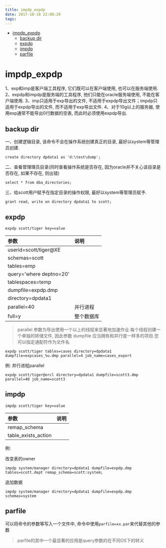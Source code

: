 ```yaml
---
title: impdp_expdp
date: 2017-10-18 22:08:29
tags:
---
```


<!-- TOC -->

- [impdp_expdp](#impdp_expdp)
    - [backup dir](#backup-dir)
    - [expdp](#expdp)
    - [impdp](#impdp)
    - [parfile](#parfile)

<!-- /TOC -->

# impdp_expdp

1、exp和imp是客户端工具程序, 它们既可以在客户端使用, 也可以在服务端使用.
2、expdp和impdp是服务端的工具程序, 他们只能在oracle服务端使用, 不能在客户端使用.
3、imp只适用于exp导出的文件, 不适用于expdp导出文件；impdp只适用于expdp导出的文件, 而不适用于exp导出文件.
4、对于10g以上的服务器, 使用exp通常不能导出0行数据的空表, 而此时必须使用expdp导出.

## backup dir

一、创建逻辑目录, 该命令不会在操作系统创建真正的目录, 最好以system等管理员创建.
```
create directory dpdata1 as 'd:\test\dump';
```
二、查看管理理员目录(同时查看操作系统是否存在, 因为oracle并不关心该目录是否存在, 如果不存在, 则出错)
```
select * from dba_directories;
```
三、给scott用户赋予在指定目录的操作权限, 最好以system等管理员赋予.
```
grant read, write on directory dpdata1 to scott;
```

## expdp
```
expdp scott/tiger key=value
```

|参数|说明|
|:--|:--|
|userid=scott/tiger@XE||
|schemas=scott||
|tables=emp||
|query='where deptno=20'||
|tablespaces=temp||
|dumpfile=expdp.dmp||
|directory=dpdata1||
|parallel=40|并行进程|
|full=y|整个数据库|


> parallel 参数为导出使用一个以上的线程来显著地加速作业.每个线程创建一个单独的转储文件, 因此参数 dumpfile 应当拥有和并行度一样多的项目.您可以指定通配符作为文件名

```
expdp scott/tiger tables=cases directory=dpdata1 dumpfile=expcases_%u.dmp parallel=4 job_name=cases_export
```

例:
并行进程parallel
```
expdp scott/tiger@orcl directory=dpdata1 dumpfile=scott3.dmp parallel=40 job_name=scott3
```

## impdp
```
impdp scott/tiger key=value
```

|参数|说明|
|:--|:--|
|remap_schema||
|table_exists_action||

例:

改变表的owner
```
impdp system/manager directory=dpdata1 dumpfile=expdp.dmp tables=scott.dept remap_schema=scott:system;
```

追加数据
```
impdp system/manager directory=dpdata1 dumpfile=expdp.dmp schemas=system 
```

## parfile

可以将命令的参数等写入一个文件中, 命令中使用`parfile=xx.par`来代替其他的参数

> parfile的其中一个最显著的应用是query参数的在不同OS下的转义